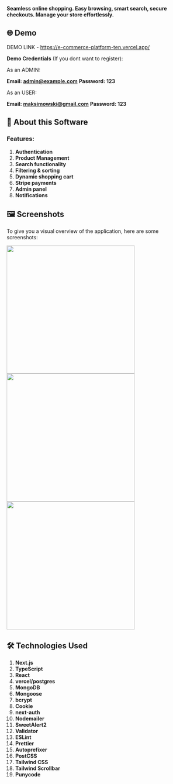 **Seamless online shopping. Easy browsing, smart search, secure checkouts. Manage your store effortlessly.**
## 🌐 Demo

DEMO LINK - https://e-commerce-platform-ten.vercel.app/

**Demo Credentials** (If you dont want to register):
<p>
<a>
As an ADMIN:
  
**Email: admin@example.com**
**Password: 123**
</a>

<a>
  
As an USER:

**Email: maksimowski@gmail.com**
**Password: 123**

</a>
</p>



## 📖 About this Software

### Features:

1. **Authentication**
2. **Product Management**
3. **Search functionality**
4. **Filtering & sorting**
5. **Dynamic shopping cart**
6. **Stripe payments**
7. **Admin panel**
8. **Notifications**

## 🖼️ Screenshots

To give you a visual overview of the application, here are some screenshots:

<img src="https://github.com/MrBartosz/e-commerce-platform/assets/104212107/4fca1106-5221-4145-a140-3ceb9cfd47bc" height="350"/>
<img src="https://github.com/MrBartosz/e-commerce-platform/assets/104212107/0ecf322a-25ce-472a-9685-36cd28fa9eff" height="350"/>
<img src="https://github.com/MrBartosz/e-commerce-platform/assets/104212107/4ac096e9-4bc2-46fe-ab67-08f6cef0d027" height="350"/>


## 🛠️ Technologies Used

1. **Next.js**
2. **TypeScript**
3. **React**
4. **vercel/postgres**
5. **MongoDB**
6. **Mongoose**
7. **bcrypt**
8. **Cookie**
9. **next-auth**
10. **Nodemailer**
11. **SweetAlert2**
12. **Validator**
13. **ESLint**
14. **Prettier**
15. **Autoprefixer**
16. **PostCSS**
17. **Tailwind CSS**
18. **Tailwind Scrollbar**
19. **Punycode**

